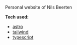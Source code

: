Personal website of Nils Beerten

**Tech used:**

-   [astro](https://astro.build)
-   [tailwind](https://tailwindcss.com)
-   [typescript](https://typescriptlang.org)
